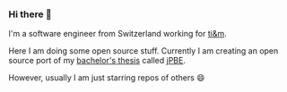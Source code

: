 ### Hi there 👋

I'm a software engineer from Switzerland working for [ti&m](https://www.ti8m.com/).

Here I am doing some open source stuff. Currently I am creating an open source port of my [bachelor's thesis](https://selman.li/thesis) called [jPBE](https://selman.li/thesis).

However, usually I am just starring repos of others 😄

<!--
**haisi/haisi** is a ✨ _special_ ✨ repository because its `README.md` (this file) appears on your GitHub profile.

Here are some ideas to get you started:

- 🔭 I’m currently working on ...
- 🌱 I’m currently learning ...
- 👯 I’m looking to collaborate on ...
- 🤔 I’m looking for help with ...
- 💬 Ask me about ...
- 📫 How to reach me: ...
- 😄 Pronouns: ...
- ⚡ Fun fact: ...
-->
